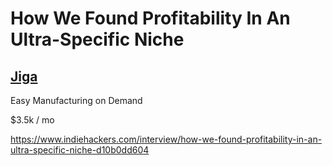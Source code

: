 # How We Found Profitability In An Ultra-Specific Niche

## [Jiga](http://jiga3d.com/)
Easy Manufacturing on Demand


$3.5k / mo



https://www.indiehackers.com/interview/how-we-found-profitability-in-an-ultra-specific-niche-d10b0dd604
